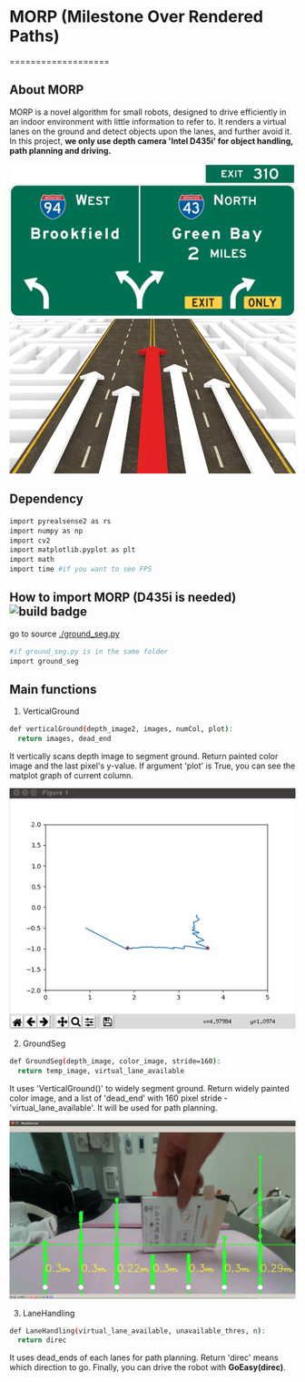 # MORP (Milestone Over Rendered Paths)
===================

## About MORP
MORP is a novel algorithm for small robots, designed to drive efficiently in an indoor environment with little information to refer to. It renders a virtual lanes on the ground and detect objects upon the lanes, and further avoid it. In this project, __we only use depth camera 'Intel D435i' for object handling, path planning and driving.__

![./milestone](../img/milestone.png)
![.MORP](../img/MORP.png)

## Dependency
```bash
import pyrealsense2 as rs
import numpy as np
import cv2
import matplotlib.pyplot as plt
import math
import time #if you want to see FPS
```

## How to import MORP (D435i is needed) ![build badge](https://img.shields.io/badge/build-passing-green.svg)
go to source [./ground_seg.py](./ground_seg.py)

```bash
#if ground_seg.py is in the same folder
import ground_seg
```

## Main functions
1. VerticalGround
```bash
def verticalGround(depth_image2, images, numCol, plot):
  return images, dead_end
```
It vertically scans depth image to segment ground. Return painted color image and the last pixel's y-value. If argument 'plot' is True, you can see the matplot graph of current column.

![./matplot](../img/matplot.png)

2. GroundSeg
```bash
def GroundSeg(depth_image, color_image, stride=160):
  return temp_image, virtual_lane_available
```
It uses 'VerticalGround()' to widely segment ground. Return widely painted color image, and a list of 'dead_end' with 160 pixel stride - 'virtual_lane_available'. It will be used for path planning.

![./painted_color_image](../img/painted_color_image.png)

3. LaneHandling
```bash
def LaneHandling(virtual_lane_available, unavailable_thres, n):
  return direc
```
It uses dead_ends of each lanes for path planning. Return 'direc' means which direction to go. Finally, you can drive the robot with __GoEasy(direc)__.
